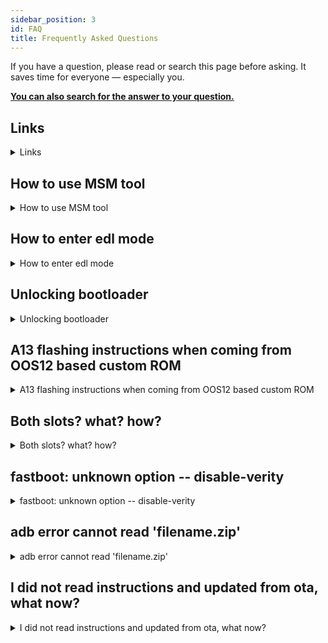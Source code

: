 ```yaml
---
sidebar_position: 3
id: FAQ
title: Frequently Asked Questions
---
```


If you have a question, please read or search this page before asking. It saves time for everyone — especially you.

**[You can also search for the answer to your question.](/search)**

## Links
<details><summary>Links</summary>

- [platform-tools](https://dl.google.com/android/repository/platform-tools-latest-windows.zip)
- [Google USB drivers](https://dl.google.com/android/repository/latest_usb_driver_windows.zip)
- [Qualcomm drivers](https://drive.google.com/file/d/1zKPFtcc2X_Nf70mcvn9TBu60bHl6Q3cP)
- [APK to enable local update option in OOS12](https://oxygenos.oneplus.net/OPLocalUpdate_For_Android12.apk)
- [MSM tool](https://onepluscommunityserver.com/list/Unbrick_Tools/)

</details>

## How to use MSM tool
<details><summary>How to use MSM tool</summary>

**Prerequisites:**
- [Qualcomm drivers](https://drive.google.com/file/d/1zKPFtcc2X_Nf70mcvn9TBu60bHl6Q3cP)
- [MSM tool](https://onepluscommunityserver.com/list/Unbrick_Tools/) downloaded for your device model. Make sure to download for correct region.

1. Run MsmDownloadTool Vx.x.exe as administrator
2. On login window select Others in User type and click next
3. Do not change any of the default settings
4. Click Start button on top left
5. Put your phone to EDL mode
6. Process will start

If MSM does not connect to your phone then it's probably a driver issue.
</details>

## How to enter edl mode
<details><summary>How to enter edl mode</summary>

#### Method 1: Physical buttons
1. Turn off your phone
2. Push volume up and volume down together
3. Connect the USB cable to your phone
4. Phone should boot to edl mode and screen stays black.

#### Method 2: using adb
1. Phone needs to be in recovery or in OS
2. From cmd issue command:

    ```js
    adb reboot edl 
    ```
  
</details>

## Unlocking bootloader
<details><summary>Unlocking bootloader</summary>


**Prerequisites:**

- [Google USB drivers](https://dl.google.com/android/repository/latest_usb_driver_windows.zip) installed 
- Latest [platform-tools](https://developer.android.com/studio/releases/platform-tools) on your PC

:::danger NOTE
**ALL DATA WILL BE WIPED!**
:::

1. Go to settings -> About phone -> Tap Build number 7 times to activate developer options
2. Insert your screen lock pin / pattern if necessary
3. Go to Settings -> System -> Developer options
4. Enable USB Debugging and OEM Unlocking
5. Connect your phone to PC with USB cable.
6. Check 'Always allow from this computer' and tap Allow
7. Open cmd in the folder where platform-tools are located.
8. Check that your PC finds your phone by typing adb devices. It should say:
 <pre>
  <b>List of devices attached</b>{'\n'}
  1b234567   device{'\n'}
</pre>
9. Reboot your phone to bootloader
  ```js
  adb reboot bootloader
  ```
10. Check that your PC finds your phone by typing fastboot devices. It should say:
<pre>
  <b>List of devices attached</b>{'\n'}
  1b234567   fastboot{'\n'}
</pre>

11.  Use command
  ```js
  fastboot oem unlock
  ```
12. Use volume keys to select 'unlock the bootloader' and confirm with power button

</details>

## A13 flashing instructions when coming from OOS12 based custom ROM
<details><summary>A13 flashing instructions when coming from OOS12 based custom ROM</summary>

1. Reboot to fastboot
2. Flash recovery
3. Reboot to recovery
4. Sideload ROM
5. Format data

</details>

## Both slots? what? how?
<details><summary>Both slots? what? how?</summary>

#### About slots
Your phone has two slots. Both of them has full OS and firmware. Custom ROMs are based on certain version of official OnePlus firmware so both slots needs to have the same firmware. If they differ, then you are most likely to have problems after updating your custom ROM through OTA.

#### Flashing both slots
You do this by downloading the correct OOS full zip from the "#oos-repo" note in telegram group. Then use the local update feature in system update to flash the zip. After you reboot, use the local update feature to flash the same full zip again. By flashing it twice, you will guarantee that you have the latest firmware on both slots. It is very important that you DO NOT skip this step in the flashing instructions.

:::note 
In OOS12 the local update options is disabled by default. You can enable it from developer settings or by using local update apk found in links section
:::

</details>

## fastboot: unknown option -- disable-verity
<details><summary>fastboot: unknown option -- disable-verity</summary>

- Use cmd, NOT powershell
- Make sure platform-tools is the latest version
- Make sure that the files you are going to flash are in the same folder with platform-tools
- Make sure you opened cmd in the folder where platform-tools are

</details>

## adb error cannot read 'filename.zip'
<details><summary>adb error cannot read 'filename.zip'</summary>

- Make sure platform-tools is the latest version. If not, download from links. (Do not use Minimal ADB and Fastboot.)
- Make sure the files you are sideloading are in the same folder where platform-tools are
- Use cmd instead of powershell

</details>

## I did not read instructions and updated from ota, what now?
<details><summary>I did not read instructions and updated from ota, what now?</summary>

The latest update for all currently supported devices is based on OOS12 firmware whereas previous builds were based on OOS11 firmware so updating through OTA will cause bootloop. The broken slot is beyond saving. If there is important data you need to save, follow these instructions.

1. Boot to fastboot mode (also known as bootloader)
2. From PC, check current active slot with command

    ```js
    fastboot getvar all
    ```

3. Look for (bootloader) current-slot If it says current-slot:a then use command
   
   ```js
    fastboot --set-active=b
   ```

4. and vice versa

5. Reboot
6. Save your precious data
7. Clean flash using correct procedure

</details>
